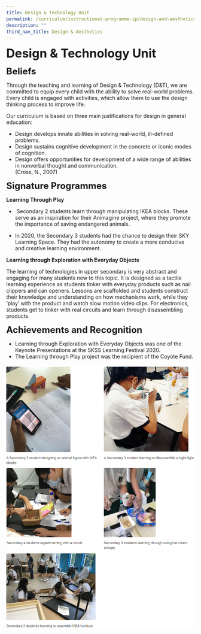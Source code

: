 ```yaml
---
title: Design & Technology Unit
permalink: /curriculum/instructional-programme-ip/design-and-aesthetics/design-and-technology-unit/
description: ""
third_nav_title: Design & Aesthetics
---
```

**<font size=6>Design & Technology Unit</font>**



**<font size=5>Beliefs</font>**

Through the teaching and learning of Design & Technology (D&T), we are committed to equip every child with the ability to solve real-world problems. Every child is engaged with activities, which allow them to use the design thinking process to improve life.

Our curriculum is based on three main justifications for design in general education:

*   Design develops innate abilities in solving real-world, ill-defined problems.
*   Design sustains cognitive development in the concrete or iconic modes of cognition.
*   Design offers opportunities for development of a wide range of abilities in nonverbal thought and communication. <br>
(Cross, N., 2007)

  
**<font size=5>Signature Programmes</font>**

**Learning Through Play**

*    Secondary 2 students learn through manipulating IKEA blocks. These serve as an inspiration for their Animagine project, where they promote the importance of saving endangered animals. 

*   In 2020, the Secondary 3 students had the chance to design their SKY Learning Space. They had the autonomy to create a more conducive and creative learning environment. <br>

**Learning through Exploration with Everyday Objects**

The learning of technologies in upper secondary is very abstract and engaging for many students new to this topic. It is designed as a tactile learning experience as students tinker with everyday products such as nail clippers and can openers. Lessons are scaffolded and students construct their knowledge and understanding on how mechanisms work, while they ‘play’ with the product and watch slow motion video clips. For electronics, students get to tinker with real circuits and learn through disassembling products. 

  
**<font size=5>Achievements and Recognition</font>**

*   Learning through Exploration with Everyday Objects was one of the Keynote Presentations at the SKSS Learning Festival 2020.
*   The Learning through Play project was the recipient of the Coyote Fund.

![](/images/Curriculum/D%20and%20T%201.png)
![](/images/Curriculum/D%20and%20T%202.png)
![](/images/Curriculum/D%20and%20T%203.png)